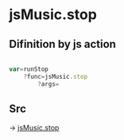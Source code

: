 # jsMusic.stop

## Difinition by js action

```js.js

var=runStop
	?func=jsMusic.stop
		?args=

```

## Src

-> [jsMusic.stop](https://github.com/puutaro/CommandClick/blob/master/app/src/main/java/com/puutaro/commandclick/fragment_lib/terminal_fragment/js_interface/JsMusic.kt#L36)


